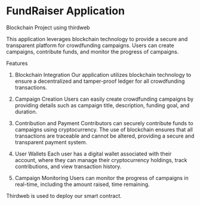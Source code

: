 # FundRaiser Application
 Blockchain Project using thirdweb

This application leverages blockchain technology to provide a secure and transparent platform for crowdfunding campaigns. Users can create campaigns, contribute funds, and monitor the progress of campaigns.

Features
1. Blockchain Integration
Our application utilizes blockchain technology to ensure a decentralized and tamper-proof ledger for all crowdfunding transactions.                             
2. Campaign Creation
Users can easily create crowdfunding campaigns by providing details such as campaign title, description, funding goal, and duration.

3. Contribution and Payment
Contributors can securely contribute funds to campaigns using cryptocurrency. The use of blockchain ensures that all transactions are traceable and cannot be altered, providing a secure and transparent payment system.

4. User Wallets
Each user has a digital wallet associated with their account, where they can manage their cryptocurrency holdings, track contributions, and view transaction history.

5. Campaign Monitoring
Users can monitor the progress of campaigns in real-time, including the amount raised, time remaining.

Thirdweb is used to deploy our smart contract.



